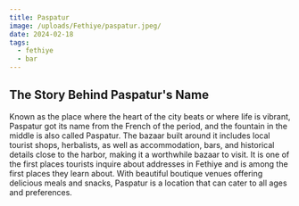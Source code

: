 ```yaml
---
title: Paspatur
image: /uploads/Fethiye/paspatur.jpeg/
date: 2024-02-18
tags:
  - fethiye
  - bar
---
```

## The Story Behind Paspatur's Name

Known as the place where the heart of the city beats or where life is vibrant, Paspatur got its name from the French of the period, and the fountain in the middle is also called Paspatur. The bazaar built around it includes local tourist shops, herbalists, as well as accommodation, bars, and historical details close to the harbor, making it a worthwhile bazaar to visit. It is one of the first places tourists inquire about addresses in Fethiye and is among the first places they learn about. With beautiful boutique venues offering delicious meals and snacks, Paspatur is a location that can cater to all ages and preferences.
